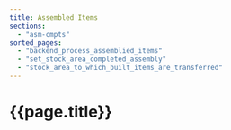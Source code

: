 ```yaml
---
title: Assembled Items
sections:
  - "asm-cmpts"
sorted_pages:
  - "backend_process_assemblied_items"
  - "set_stock_area_completed_assembly"
  - "stock_area_to_which_built_items_are_transferred"
---
```

# {{page.title}}
